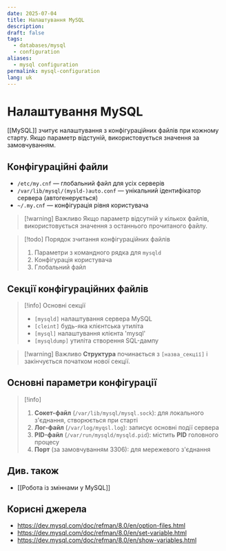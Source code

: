 ```yaml
---
date: 2025-07-04
title: Налаштування MySQL
description: 
draft: false
tags:
  - databases/mysql
  - configuration
aliases:
  - mysql configuration
permalink: mysql-configuration
lang: uk
---
```

# Налаштування MySQL

[[MySQL]] зчитує налаштування з конфігураційних файлів при кожному старту. Якщо параметр відстуній, використовується значення за замовчуванням.

## Конфігураційні файли

- `/etc/my.cnf` — глобальний файл для усіх серверів
- `/var/lib/mysql/(mysld-)auto.conf` — унікальний ідентифікатор сервера (автогенерується)
- `~/.my.cnf` — конфігурація рівня користувача

> [!warning] Важливо
> Якщо параметр відсутній у кількох файлів, використовується значення з останнього прочитаного файлу.

> [!todo] Порядок зчитання конфігураційних файлів
> 1. Параметри з командного рядка для `mysqld`
> 2. Конфігурація користувача
> 3. Глобальний файл

## Секції конфігураційних файлів

> [!info] Основні секції
> - `[mysqld]` налаштування сервера MySQL
> - `[cleint]` будь-яка клієнтська утиліта
> - `[mysql]` налаштування клієнта 'mysql'
> - `[mysqldump]` утиліта створення SQL-дампу

> [!warning] Важливо
> **Структура** починається з `[назва_секції]` і закінчується початком нової секції.


## Основні параметри конфігурації

> [!info]
> 1. **Сокет-файл** (`/var/lib/mysql/mysql.sock`): для локального з'єднання, створюється при старті
> 2. **Лог-файл** (`/var/log/myqsl.log`): записує основні події сервера
> 3. **PID-файл** (`/var/run/mysqld/mysqld.pid`): містить  **PID**  головного процесу
> 4. **Порт** (за замовчуванням 3306): для мережевого з'єднання

## Див. також

- [[Робота із зміннами у MySQL]]

## Корисні джерела

- https://dev.mysql.com/doc/refman/8.0/en/option-files.html
- https://dev.mysql.com/doc/refman/8.0/en/set-variable.html
- https://dev.mysql.com/doc/refman/8.0/en/show-variables.html